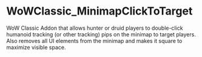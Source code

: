 # WoWClassic_MinimapClickToTarget
WoW Classic Addon that allows hunter or druid players to double-click humanoid tracking (or other tracking) pips on the minimap to target players. Also removes all UI elements from the minimap and makes it square to maximize visible space.
